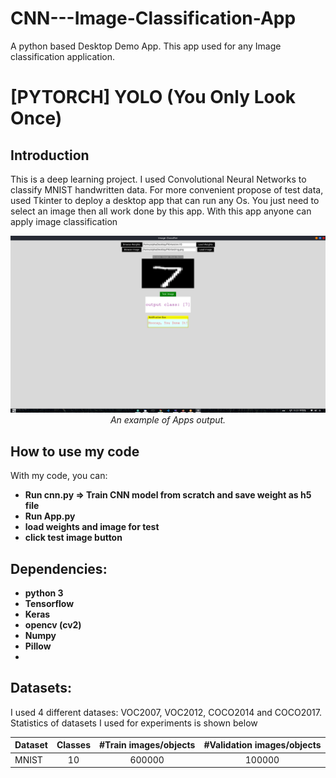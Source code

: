 # CNN---Image-Classification-App
A python based Desktop Demo  App. This app used for any Image classification application.

# [PYTORCH] YOLO (You Only Look Once)

## Introduction
This is a deep learning project. I used Convolutional Neural Networks to classify MNIST handwritten data. For more convenient propose of test data, used Tkinter to deploy a desktop app that can run any Os. You just need to select an image then all work done by this app. With this app anyone can apply image classification 
<p align="center">
  <img src="assest/appsdemo.png"><br/>
  <i>An example of Apps output.</i>
</p>



## How to use my code

With my code, you can:
* **Run cnn.py => Train CNN model from scratch and save weight as h5 file**
* **Run App.py**
* **load weights and image for test**
* **click test image button**

## Dependencies:

* **python 3**
* **Tensorflow**
* **Keras**
* **opencv (cv2)**
* **Numpy**
* **Pillow** 
* 

## Datasets:

I used 4 different datases: VOC2007, VOC2012, COCO2014 and COCO2017. Statistics of datasets I used for experiments is shown below

| Dataset                | Classes | #Train images/objects | #Validation images/objects |
|------------------------|:---------:|:-----------------------:|:----------------------------:|
| MNIST                  |    10     |      600000             |           100000             |

